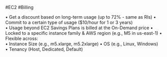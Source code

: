 #EC2 #Billing 

• Get a discount based on long-term usage (up to 72% - same as RIs) 
• Commit to a certain type of usage ($10/hour for 1 or 3 years)  
• Usage beyond EC2 Savings Plans is billed at the On-Demand price
• Locked to a specific instance family & AWS region (e.g., M5 in us-east-1)
• Flexible across:  
	• Instance Size (e.g., m5.xlarge, m5.2xlarge) 
	• OS (e.g., Linux, Windows)  
	• Tenancy (Host, Dedicated, Default)
